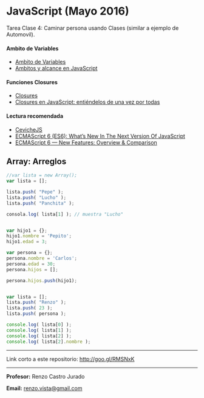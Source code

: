 # JavaScript (Mayo 2016)

Tarea Clase 4: Caminar persona usando Clases (similar a ejemplo de Automovil).

#### Ambito de Variables
* [Ambito de Variables](http://librosweb.es/libro/javascript/capitulo_4/ambito_de_las_variables.html)
* [Ambitos y alcance en JavaScript](http://pensamientoobjetivo.blogspot.pe/2009/09/ambitos-y-alcance-en-javascript.html)


#### Funciones Closures

* [Closures](https://developer.mozilla.org/es/docs/Web/JavaScript/Closures)
* [Closures en JavaScript: entiéndelos de una vez por todas](http://www.variablenotfound.com/2012/10/closures-en-javascript-entiendelos-de.html)

#### Lectura recomendada
* [CevicheJS](http://cevichejs.com)
* [ECMAScript 6 (ES6): What’s New In The Next Version Of JavaScript](https://www.smashingmagazine.com/2015/10/es6-whats-new-next-version-javascript/)
* [ECMAScript 6 — New Features: Overview & Comparison](http://es6-features.org/)


## Array: Arreglos

```javascript
//var lista = new Array();
var lista = [];

lista.push( "Pepe" );
lista.push( "Lucho" );
lista.push( "Panchita" );

consola.log( lista[1] ); // muestra "Lucho"


var hijo1 = {};
hijo1.nombre = 'Pepito';
hijo1.edad = 3;

var persona = {};
persona.nombre = 'Carlos';
persona.edad = 30;
persona.hijos = [];

persona.hijos.push(hijo1);


var lista = [];
lista.push( "Renzo" );
lista.push( 23 );
lista.push( persona );

console.log( lista[0] );
console.log( lista[1] );
console.log( lista[2] );
console.log( lista[2].nombre );
```

---
Link corto a este repositorio: http://goo.gl/RMSNxK

---

**Profesor:** Renzo Castro Jurado

**Email:** renzo.vista@gmail.com
